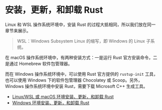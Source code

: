 # 安装，更新，和卸载 Rust

Linux 和 WSL 操作系统环境中，安装 Rust 的过程大抵相同，所以我们放在同一章节来展示。

> WSL：Windows Subsystem Linux 的缩写，即 Windows 的 Linux 子系统。

 在 macOS 操作系统环境中，有两种安装方式：一是运行 Rust 官方安装命令，二是通过 Homebrew 软件包管理器。 

而在 Windows 操作系统环境中，可以使用 Rust 官方提供的 `rustup-init` 工具，也可以使用 Windows 下的软件包管理器 Chocolatey 或 Scoop。另外，Windows 操作系统环境中安装 Rust，需要下载 Microsoft C++ 生成工具。

- [Linux/WSL 或 macOS 环境安装、更新，和卸载 Rust](installation/linux-wsl-macos.md)
- [Windows 环境安装、更新，和卸载 Rust](installation/windows.md)
